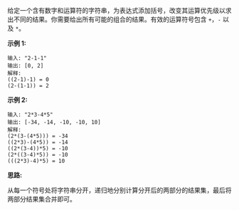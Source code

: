 给定一个含有数字和运算符的字符串，为表达式添加括号，改变其运算优先级以求出不同的结果。你需要给出所有可能的组合的结果。有效的运算符号包含 `+`，`-` 以及 `*`。

**示例 1:**

```
输入: "2-1-1"
输出: [0, 2]
解释:
((2-1)-1) = 0
(2-(1-1)) = 2
```

**示例 2:**

```
输入: "2*3-4*5"
输出: [-34, -14, -10, -10, 10]
解释:
(2*(3-(4*5))) = -34
((2*3)-(4*5)) = -14
((2*(3-4))*5) = -10
(2*((3-4)*5)) = -10
(((2*3)-4)*5) = 10
```

**思路:**

从每一个符号处将字符串分开，递归地分别计算分开后的两部分的结果集，最后将两部分结果集合并即可。
